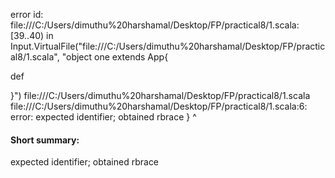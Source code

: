 error id: file:///C:/Users/dimuthu%20harshamal/Desktop/FP/practical8/1.scala:[39..40) in Input.VirtualFile("file:///C:/Users/dimuthu%20harshamal/Desktop/FP/practical8/1.scala", "object one extends App{

  def 


}")
file:///C:/Users/dimuthu%20harshamal/Desktop/FP/practical8/1.scala
file:///C:/Users/dimuthu%20harshamal/Desktop/FP/practical8/1.scala:6: error: expected identifier; obtained rbrace
}
^
#### Short summary: 

expected identifier; obtained rbrace